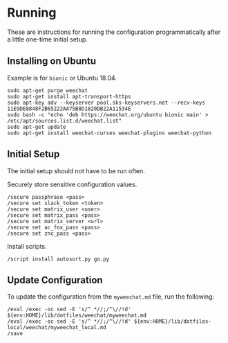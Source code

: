# Running

These are instructions for running the configuration programmatically after
a little one-time initial setup.

## Installing on Ubuntu

Example is for `bionic` or Ubuntu 18.04.
```
sudo apt-get purge weechat
sudo apt-get install apt-transport-https
sudo apt-key adv --keyserver pool.sks-keyservers.net --recv-keys 11E9DE8848F2B65222AA75B8D1820DB22A11534E
sudo bash -c "echo 'deb https://weechat.org/ubuntu bionic main' > /etc/apt/sources.list.d/weechat.list"
sudo apt-get update
sudo apt-get install weechat-curses weechat-plugins weechat-python
```

## Initial Setup

The initial setup should not have to be run often.

Securely store sensitive configuration values.

```
/secure passphrase <pass>
/secure set slack_token <token>
/secure set matrix_user <user>
/secure set matrix_pass <pass>
/secure set matrix_server <url>
/secure set ac_fox_pass <pass>
/secure set znc_pass <pass>
```

Install scripts.

```
/script install autosort.py go.py
```

## Update Configuration

To update the configuration from the `myweechat.md` file, run the following:

```
/eval /exec -oc sed -E 's/^ *//;/^\//!d' ${env:HOME}/lib/dotfiles/weechat/myweechat.md
/eval /exec -oc sed -E 's/^ *//;/^\//!d' ${env:HOME}/lib/dotfiles-local/weechat/myweechat_local.md
/save
```
